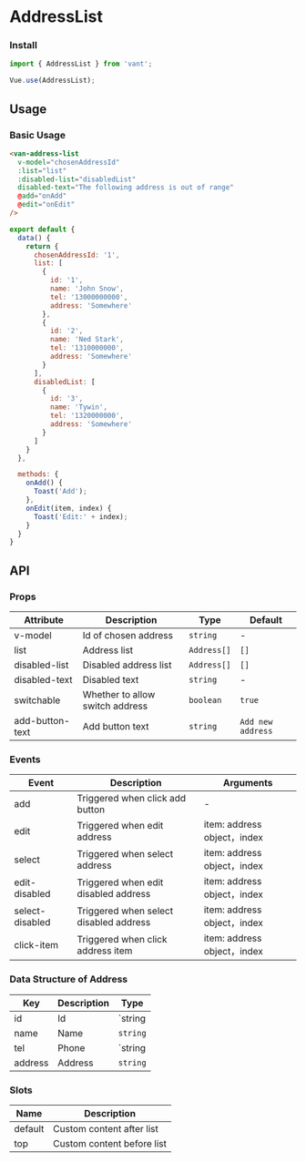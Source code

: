 # AddressList

### Install
``` javascript
import { AddressList } from 'vant';

Vue.use(AddressList);
```

## Usage

### Basic Usage

```html
<van-address-list
  v-model="chosenAddressId"
  :list="list"
  :disabled-list="disabledList"
  disabled-text="The following address is out of range"
  @add="onAdd"
  @edit="onEdit"
/>
```

```javascript
export default {
  data() {
    return {
      chosenAddressId: '1',
      list: [
        {
          id: '1',
          name: 'John Snow',
          tel: '13000000000',
          address: 'Somewhere'
        },
        {
          id: '2',
          name: 'Ned Stark',
          tel: '1310000000',
          address: 'Somewhere'
        }
      ],
      disabledList: [
        {
          id: '3',
          name: 'Tywin',
          tel: '1320000000',
          address: 'Somewhere'
        }
      ]
    }
  },

  methods: {
    onAdd() {
      Toast('Add');
    },
    onEdit(item, index) {
      Toast('Edit:' + index);
    }
  }
}
```

## API

### Props

| Attribute | Description | Type | Default |
|------|------|------|------|
| v-model | Id of chosen address | `string` | - |
| list | Address list | `Address[]` | `[]` |
| disabled-list | Disabled address list | `Address[]` | `[]` |
| disabled-text | Disabled text | `string` | - |
| switchable | Whether to allow switch address | `boolean` | `true` |
| add-button-text | Add button text | `string` | `Add new address` |

### Events

| Event | Description | Arguments |
|------|------|------|
| add | Triggered when click add button | - |
| edit | Triggered when edit address | item: address object，index |
| select | Triggered when select address | item: address object，index |
| edit-disabled | Triggered when edit disabled address | item: address object，index |
| select-disabled | Triggered when select disabled address | item: address object，index |
| click-item | Triggered when click address item | item: address object，index |

### Data Structure of Address

| Key | Description | Type |
|------|------|------|
| id | Id | `string | number` |
| name | Name | `string` |
| tel | Phone | `string | number` |
| address | Address | `string` |

### Slots

| Name | Description |
|------|------|
| default | Custom content after list |
| top | Custom content before list |
